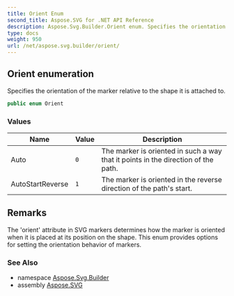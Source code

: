 ```yaml
---
title: Orient Enum
second_title: Aspose.SVG for .NET API Reference
description: Aspose.Svg.Builder.Orient enum. Specifies the orientation of the marker relative to the shape it is attached to
type: docs
weight: 950
url: /net/aspose.svg.builder/orient/
---
```

## Orient enumeration

Specifies the orientation of the marker relative to the shape it is attached to.

```csharp
public enum Orient
```

### Values

| Name | Value | Description |
| --- | --- | --- |
| Auto | `0` | The marker is oriented in such a way that it points in the direction of the path. |
| AutoStartReverse | `1` | The marker is oriented in the reverse direction of the path's start. |

## Remarks

The 'orient' attribute in SVG markers determines how the marker is oriented when it is placed at its position on the shape. This enum provides options for setting the orientation behavior of markers.

### See Also

* namespace [Aspose.Svg.Builder](../../aspose.svg.builder/)
* assembly [Aspose.SVG](../../)

